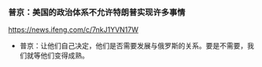 ### 普京：美国的政治体系不允许特朗普实现许多事情
https://news.ifeng.com/c/7nkJ1YVN17W
- 普京：让他们自己决定，他们是否需要发展与俄罗斯的关系。要是不需要，我们就等他们变得成熟。